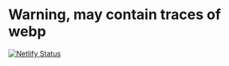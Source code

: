# Warning, may contain traces of webp

[![Netlify Status](https://api.netlify.com/api/v1/badges/f59bfe3b-8dde-4505-b3e1-8541857b6410/deploy-status)](https://app.netlify.com/sites/opengifame/deploys)
